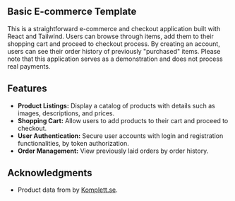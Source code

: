 ## Basic E-commerce Template

This is a straightforward e-commerce and checkout application built with React and Tailwind. Users can browse through items, add them to their shopping cart and proceed to checkout process. By creating an account, users can see their order history of previously "purchased" items. Please note that this application serves as a demonstration and does not process real payments.

## Features

- **Product Listings:** Display a catalog of products with details such as images, descriptions, and prices.
- **Shopping Cart:** Allow users to add products to their cart and proceed to checkout.
- **User Authentication:** Secure user accounts with login and registration functionalities, by token authorization.
- **Order Management:** View previously laid orders by order history.

## Acknowledgments

- Product data from by [Komplett.se](https://komplett.se).
